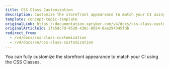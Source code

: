 ```yaml
---
title: CSS Class Customization
description: Customize the storefront appearance to match your CI using the CSS Classes.
template: concept-topic-template
originalLink: https://documentation.spryker.com/v4/docs/css-class-customization
originalArticleId: 1fa5dc7d-9520-438c-8654-0ae294345fdb
redirect_from:
  - /v4/docs/css-class-customization
  - /v4/docs/en/css-class-customization
---
```


You can fully customize the storefront appearance to match your CI using the CSS Classes.
